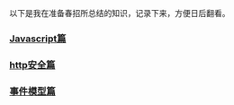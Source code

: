 以下是我在准备春招所总结的知识，记录下来，方便日后翻看。
### [Javascript篇](https://github.com/1053061407/Note/tree/master/javascript)
### [http安全篇](https://github.com/1053061407/Note/tree/master/http安全)
### [事件模型篇](https://github.com/1053061407/Note/tree/master/事件模型)